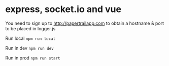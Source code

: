 # express, socket.io and vue

You need to sign up to http://papertrailapp.com to obtain a hostname & port to be placed in logger.js

Run local ```npm run local```

Run in dev ```npm run dev```

Run in prod ```npm run start```
